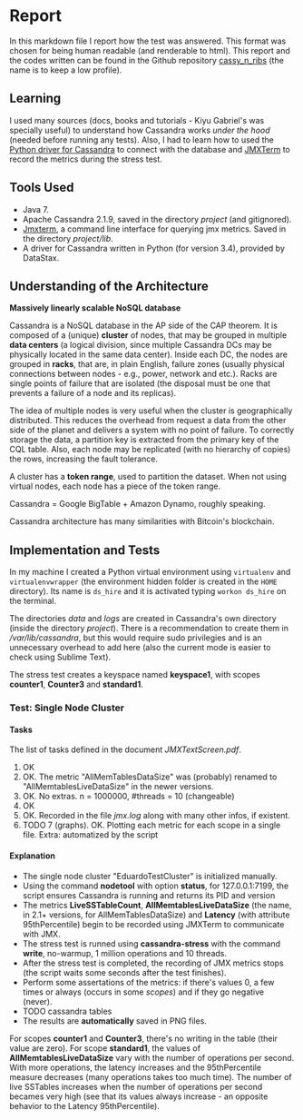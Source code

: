 # Report

In this markdown file I report how the test was answered. This format was chosen for being human readable (and renderable to html). This report and the codes written can be found in the Github repository [cassy_n_ribs](https://github.com/embatbr/cassy_n_ribs) (the name is to keep a low profile).


## Learning

I used many sources (docs, books and tutorials - Kiyu Gabriel's was specially useful) to understand how Cassandra works *under the hood* (needed before running any tests). Also, I had to learn how to used the [Python driver for Cassandra](https://github.com/datastax/python-driver) to connect with the database and [JMXTerm](http://wiki.cyclopsgroup.org/jmxterm/) to record the metrics during the stress test.


## Tools Used

- Java 7.
- Apache Cassandra 2.1.9, saved in the directory *project* (and gitignored).
- [Jmxterm](http://wiki.cyclopsgroup.org/jmxterm/download.html), a command line interface for querying jmx metrics. Saved in the directory *project/lib*.
- A driver for Cassandra written in Python (for version 3.4), provided by DataStax.


## Understanding of the Architecture

**Massively linearly scalable NoSQL database**

Cassandra is a NoSQL database in the AP side of the CAP theorem. It is composed of a (unique) **cluster** of nodes, that may be grouped in multiple **data centers** (a logical division, since multiple Cassandra DCs may be physically located in the same data center). Inside each DC, the nodes are grouped in **racks**, that are, in plain English, failure zones (usually physical connections between nodes - e.g., power, network and etc.). Racks are single points of failure that are isolated (the disposal must be one that prevents a failure of a node and its replicas).

The idea of multiple nodes is very useful when the cluster is geographically distributed. This reduces the overhead from request a data from the other side of the planet and delivers a system with no point of failure. To correctly storage the data, a partition key is extracted from the primary key of the CQL table. Also, each node may be replicated (with no hierarchy of copies) the rows, increasing the fault tolerance.

A cluster has a **token range**, used to partition the dataset. When not using virtual nodes, each node has a piece of the token range.

Cassandra = Google BigTable + Amazon Dynamo, roughly speaking.

Cassandra architecture has many similarities with Bitcoin's blockchain.


## Implementation and Tests

In my machine I created a Python virtual environment using `virtualenv` and `virtualenvwrapper` (the environment hidden folder is created in the `HOME` directory). Its name is `ds_hire` and it is activated typing `workon ds_hire` on the terminal.

The directories *data* and *logs* are created in Cassandra's own directory (inside the directory *project*). There is a recommendation to create them in */var/lib/cassandra*, but this would require sudo privilegies and is an unnecessary overhead to add here (also the current mode is easier to check using Sublime Text).

The stress test creates a keyspace named **keyspace1**, with scopes **counter1**, **Counter3** and **standard1**.


### Test: Single Node Cluster

#### Tasks

The list of tasks defined in the document *JMXTextScreen.pdf*.

1. OK
2. OK. The metric "AllMemTablesDataSize" was (probably) renamed to "AllMemtablesLiveDataSize" in the newer versions.
3. OK. No extras. n = 1000000, #threads = 10 (changeable)
4. OK
5. OK. Recorded in the file *jmx.log* along with many other infos, if existent.
6. TODO
7 (graphs). OK. Plotting each metric for each scope in a single file. Extra: automatized by the script


#### Explanation

- The single node cluster "EduardoTestCluster" is initialized manually.
- Using the command **nodetool** with option **status**, for 127.0.0.1:7199, the script ensures Cassandra is running and returns its PID and version
- The metrics **LiveSSTableCount**, **AllMemtablesLiveDataSize** (the name, in 2.1+ versions, for AllMemTablesDataSize) and **Latency** (with attribute 95thPercentile) begin to be recorded using JMXTerm to communicate with JMX.
- The stress test is runned using **cassandra-stress** with the command **write**, no-warmup, 1 million operations and 10 threads.
- After the stress test is completed, the recording of JMX metrics stops (the script waits some seconds after the test finishes).
- Perform some assertations of the metrics: if there's values 0, a few times or always (occurs in some *scopes*) and if they go negative (never).
- TODO cassandra tables
- The results are **automatically** saved in PNG files.

For scopes **counter1** and **Counter3**, there's no writing in the table (their value are zero). For scope **standard1**, the values of **AllMemtablesLiveDataSize** vary with the number of operations per second. With more operations, the latency increases and the 95thPercentile measure decreases (many operations takes too much time). The number of live SSTables increases when the number of operations per second becames very high (see that its values always increase - an opposite behavior to the Latency 95thPercentile).